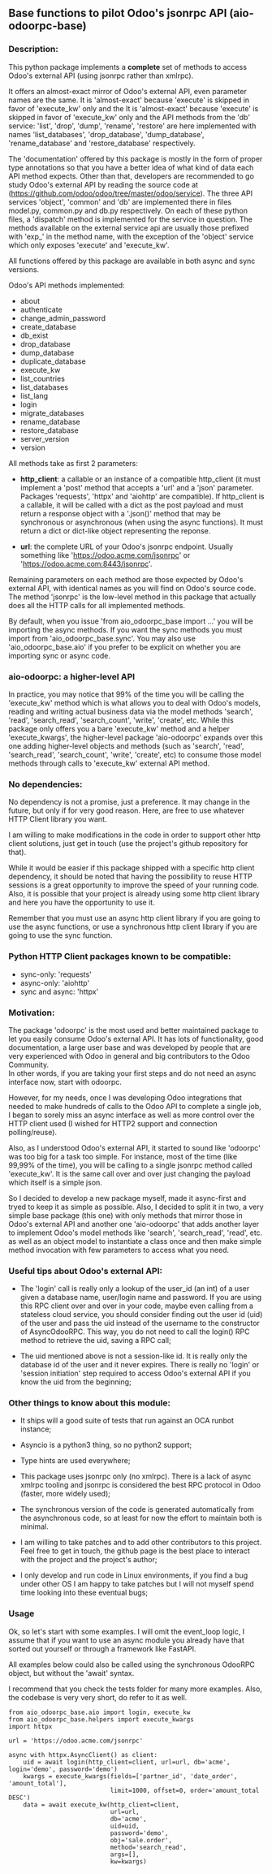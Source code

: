 ## Base functions to pilot Odoo's jsonrpc API (aio-odoorpc-base)

### Description:
This python package implements a **complete** set of methods to access  
Odoo's external API (using jsonrpc rather than xmlrpc).

It offers an almost-exact mirror of Odoo's external API, even parameter names are the same.
It is 'almost-exact' because 'execute' is skipped in favor of 'execute_kw' only and the 
It is 'almost-exact' because 'execute' is skipped in favor of 'execute_kw' only and the 
API methods from the 'db' service: 'list', 'drop', 'dump', 'rename', 'restore' are here 
implemented with names 'list_databases', 'drop_database', 'dump_database', 'rename_database'
and 'restore_database' respectively.  

The 'documentation' offered by this package is mostly in the form of proper type 
annotations so that you have a better idea of what kind of data each API method expects. 
Other than that, developers are recommended to go study Odoo's external API by reading the
source code at (https://github.com/odoo/odoo/tree/master/odoo/service). The three API services
'object', 'common' and 'db' are implemented there in files model.py, common.py and db.py 
respectively. On each of these python files, a 'dispatch' method is implemented for the service
in question. The methods available on the external service api are usually those prefixed with 
'exp_' in the method name, with the exception of the 'object' service which only exposes 
'execute' and 'execute_kw'.

All functions offered by this package are available in both async and sync versions.

Odoo's API methods implemented:
- about
- authenticate
- change_admin_password
- create_database
- db_exist
- drop_database
- dump_database
- duplicate_database
- execute_kw
- list_countries
- list_databases
- list_lang
- login
- migrate_databases
- rename_database
- restore_database
- server_version
- version

All methods take as first 2 parameters:
- **http_client**: a callable or an instance of a compatible http_client (it must implement a 'post'
  method that accepts a 'url' and a 'json' parameter. Packages 'requests', 'httpx' and 'aiohttp' are 
  compatible).
  If http_client is a callable, it will be called with a dict as the post payload and must return a 
  response object with a '.json()' method that may be synchronous or asynchronous (when using the async
  functions). It must return a dict or dict-like object representing the reponse.

- **url**: the complete URL of your Odoo's jsonrpc endpoint. Usually something like
  'https://odoo.acme.com/jsonrpc' or 'https://odoo.acme.com:8443/jsonrpc'. 

Remaining parameters on each method are those expected by Odoo's external API, with identical names
as you will find on Odoo's source code. The method 'jsonrpc' is the low-level method in this package that
actually does all the HTTP calls for all implemented methods.

By default, when you issue 'from aio_odoorpc_base import ...' you will be importing the async methods.
If you want the sync methods you must import from 'aio_odoorpc_base.sync'. You may also use 
'aio_odoorpc_base.aio' if you prefer to be explicit on whether you are importing sync or async code.


### aio-odoorpc: a higher-level API

In practice, you may notice that 99% of the time you will be calling the 'execute_kw' method
which is what allows you to deal with Odoo's models, reading and writing actual business data 
via the model methods 'search', 'read', 'search_read', 'search_count', 'write', 'create', etc.
While this package only offers you a bare 'execute_kw' method and a helper 'execute_kwargs', 
the higher-level package 'aio-odoorpc' expands over this one adding higher-level objects and methods
(such as 'search', 'read', 'search_read', 'search_count', 'write', 'create', etc) to consume those 
model methods through calls to 'execute_kw' external API method. 


### No dependencies:
No dependency is not a promise, just a preference. It may change in the future, but only if for very
good reason. Here, are free to use whatever HTTP Client library you want.

I am willing to make modifications in the code in order to support other http client solutions, 
just get in touch (use the project's github repository for that).

While it would be easier if this package shipped with a specific http client dependency, it should be
noted that having the possibility to reuse HTTP sessions is a great opportunity to improve the 
speed of your running code. Also, it is possible that your project is already using some http client
library and here you have the opportunity to use it. 

Remember that you must use an async http client library if you are going to use the async functions,
or use a synchronous http client library if you are going to use the sync function.

### Python HTTP Client packages known to be compatible:
- sync-only: 'requests'
- async-only: 'aiohttp'
- sync and async: 'httpx'

### Motivation:
The package 'odoorpc' is the most used and better maintained package to let you easily consume Odoo's
external API. It has lots of functionality, good documentation, a large user base and was developed
by people that are very experienced with Odoo in general and big contributors to the Odoo Community.  
In other words, if you are taking your first steps and do not need an async interface now, start with
odoorpc.

However, for my needs, once I was developing Odoo integrations that needed to make hundreds of calls
to the Odoo API to complete a single job, I began to sorely miss an async interface as well as more
control over the HTTP client used (I wished for HTTP2 support and connection polling/reuse).

Also, as I understood Odoo's external API, it started to sound like 'odoorpc' was too big for a task
too simple. For instance, most of the time (like 99,99% of the time), you will be calling to a single
jsonrpc method called 'execute_kw'. It is the same call over and over just changing the payload which 
itself is a simple json. 

So I decided to develop a new package myself, made it async-first and tryed to keep it as simple as
possible. Also, I decided to split it in two, a very simple base package (this one) with only methods
that mirror those in Odoo's external API and another one 'aio-odoorpc' that adds another layer to
implement Odoo's model methods like 'search', 'search_read', 'read', etc. as well as an object model
to instantiate a class once and then make simple method invocation with few parameters to access 
what you need.  


### Useful tips about Odoo's external API:

- The 'login' call is really only a lookup of the user_id (an int) of a user given a
  database name, user/login name and password. If you are using this RPC client over and over in your 
  code, maybe even calling from a stateless cloud service, you should consider finding out the 
  user id (uid) of the user and pass the uid instead of the username to the constructor of AsyncOdooRPC.
  This way, you do not need to call the login() RPC method to retrieve the uid, saving a RPC call;

- The uid mentioned above is not a session-like id. It is really only the database id of the user
  and it never expires. There is really no 'login' or 'session initiation' step required to access 
  Odoo's external API if you know the uid from the beginning;


### Other things to know about this module:
- It ships will a good suite of tests that run against an OCA runbot instance;

- Asyncio is a python3 thing, so no python2 support;

- Type hints are used everywhere;

- This package uses jsonrpc only (no xmlrpc). There is a lack of async xmlrpc tooling and
  jsonrpc is considered the best RPC protocol in Odoo (faster, more widely used);
  
- The synchronous version of the code is generated automatically from the asynchronous code, so at
  least for now the effort to maintain both is minimal.

- I am willing to take patches and to add other contributors to this project. Feel free to get in touch,
  the github page is the best place to interact with the project and the project's author;

- I only develop and run code in Linux environments, if you find a bug under other OS I am happy
  to take patches but I will not myself spend time looking into these eventual bugs;


### Usage

Ok, so let's start with some examples. I will omit the event_loop logic, I assume that if you want
to use an async module you already have that sorted out yourself or through a framework like FastAPI.

All examples below could also be called using the synchronous OdooRPC object, but without the
'await' syntax.

I recommend that you check the tests folder for many more examples. Also, the codebase is very very short,
do refer to it as well.

```
from aio_odoorpc_base.aio import login, execute_kw 
from aio_odoorpc_base.helpers import execute_kwargs
import httpx

url = 'https://odoo.acme.com/jsonrpc'

async with httpx.AsyncClient() as client:
    uid = await login(http_client=client, url=url, db='acme', login='demo', password='demo')
    kwargs = execute_kwargs(fields=['partner_id', 'date_order', 'amount_total'],
                            limit=1000, offset=0, order='amount_total DESC')
    data = await execute_kw(http_client=client,
                            url=url,
                            db='acme',
                            uid=uid,
                            password='demo',
                            obj='sale.order',
                            method='search_read',
                            args=[],
                            kw=kwargs)
```
